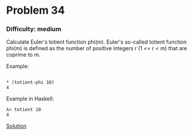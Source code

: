 # Problem 34
### Difficulty: medium
Calculate Euler's totient function phi(m).
Euler's so-called totient function phi(m) is defined as the number of positive integers r (1 <= r < m) that are coprime to m.

Example:

```

* (totient-phi 10)
4
```
Example in Haskell:

```
λ> totient 10
4
```
[Solution](https://wiki.haskell.org/99_questions/Solutions/34)
